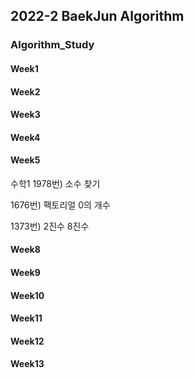 ## 2022-2 BaekJun Algorithm
### Algorithm_Study
#### Week1
#### Week2
#### Week3
#### Week4
#### Week5
수학1
1978번) 소수 찾기

1676번) 팩토리얼 0의 개수

1373번) 2진수 8진수
#### Week8
#### Week9
#### Week10
#### Week11
#### Week12
#### Week13
